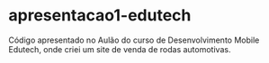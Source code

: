 # apresentacao1-edutech
Código apresentado no Aulão do curso de Desenvolvimento Mobile Edutech, onde criei um site de venda de rodas automotivas.

